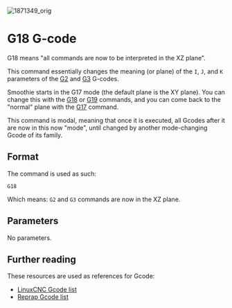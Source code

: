 
![1871349_orig](/images/external/http.metallicassociated.weebly.com.uploads.3.9.4.5.39452811.1871349.orig.png)

# G18 G-code

G18 means "all commands are now to be interpreted in the XZ plane".

This command essentially changes the meaning (or plane) of the `I`, `J`, and `K` parameters of the [G2](g2.md) and [G3](g3.md) G-codes.

Smoothie starts in the G17 mode (the default plane is the XY plane). You can change this with the [G18](g18.md) or [G19](g19.md) commands, and you can come back to the "normal" plane with the [G17](g17.md) command.

This command is modal, meaning that once it is executed, all Gcodes after it are now in this now "mode", until changed by another mode-changing Gcode of its family.

## Format

The command is used as such:

```
G18
```

Which means: `G2` and `G3` commands are now in the XZ plane.

## Parameters

No parameters.

## Further reading

These resources are used as references for Gcode:
* [LinuxCNC Gcode list](http://linuxcnc.org/docs/html/gcode.html)
* [Reprap Gcode list](http://reprap.org/wiki/G-code)
